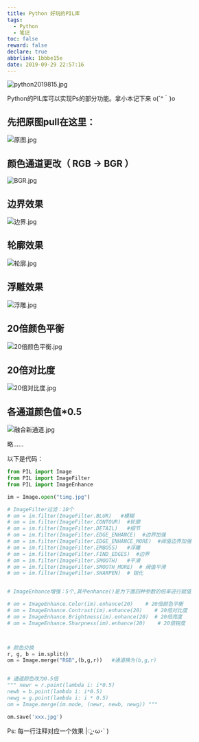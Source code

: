 ```yaml
---
title: Python 好玩的PIL库
tags:
  - Python
  - 笔记
toc: false
reward: false
declare: true
abbrlink: 1bbbe15e
date: 2019-09-29 22:57:16
---
```


![python2019815.jpg](https://cdn.anyway1314.cn/imagepython2019815.jpg-title)

Python的PIL库可以实现Ps的部分功能。拿小本记下来 o(´^｀)o

<!-- more -->

## 先把原图pull在这里：

![原图.jpg](https://cdn.anyway1314.cn/image原图.jpg)

## 颜色通道更改（ RGB -> BGR ）

![BGR.jpg](https://cdn.anyway1314.cn/imageBGR.jpg)

## 边界效果

![边界.jpg](https://cdn.anyway1314.cn/image边界.jpg)

## 轮廓效果

![轮廓.jpg](https://cdn.anyway1314.cn/image轮廓.jpg)

## 浮雕效果

![浮雕.jpg](https://cdn.anyway1314.cn/image浮雕.jpg)

## 20倍颜色平衡

![20倍颜色平衡.jpg](https://cdn.anyway1314.cn/image20倍颜色平衡.jpg)

## 20倍对比度

![20倍对比度.jpg](https://cdn.anyway1314.cn/image20倍对比度.jpg)

## 各通道颜色值*0.5

![融合新通道.jpg](https://cdn.anyway1314.cn/image融合新通道.jpg)

略……

以下是代码：
``` python
from PIL import Image
from PIL import ImageFilter
from PIL import ImageEnhance

im = Image.open("timg.jpg")

# ImageFilter过滤：10个
# om = im.filter(ImageFilter.BLUR)   #模糊
# om = im.filter(ImageFilter.CONTOUR)  #轮廓
# om = im.filter(ImageFilter.DETAIL)   #细节
# om = im.filter(ImageFilter.EDGE_ENHANCE)  #边界加强
# om = im.filter(ImageFilter.EDGE_ENHANCE_MORE)  #阀值边界加强
# om = im.filter(ImageFilter.EMBOSS)   #浮雕
# om = im.filter(ImageFilter.FIND_EDGES)  #边界
# om = im.filter(ImageFilter.SMOOTH)   #平滑
# om = im.filter(ImageFilter.SMOOTH_MORE)  # 阀值平滑
# om = im.filter(ImageFilter.SHARPEN)  # 锐化


# ImageEnhance增强：5个,其中enhance()是为下面四种参数的倍率进行赋值

# om = ImageEnhance.Color(im).enhance(20)    # 20倍颜色平衡
# om = ImageEnhance.Contrast(im).enhance(20)    # 20倍对比度
# om = ImageEnhance.Brightness(im).enhance(20)  # 20倍亮度
# om = ImageEnhance.Sharpness(im).enhance(20)    # 20倍锐度



# 颜色交换
r, g, b = im.split()
om = Image.merge("RGB",(b,g,r))   #通道换为(b,g,r)


# 通道颜色改为0.5倍
""" newr = r.point(lambda i: i*0.5)
newb = b.point(lambda i: i*0.5)
newg = g.point(lambda i: i * 0.5)
om = Image.merge(im.mode, (newr, newb, newg)) """

om.save('xxx.jpg')
```

Ps: 每一行注释对应一个效果 |ू･ω･` )